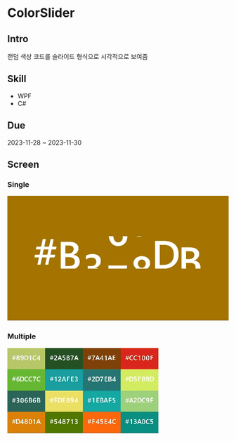 # ColorSlider

## Intro
랜덤 색상 코드를 슬라이드 형식으로 시각적으로 보여줌

## Skill
- WPF
- C#

## Due
2023-11-28 ~ 2023-11-30

## Screen
### Single
![](./Single.gif)

### Multiple
![](./Screen.gif)

